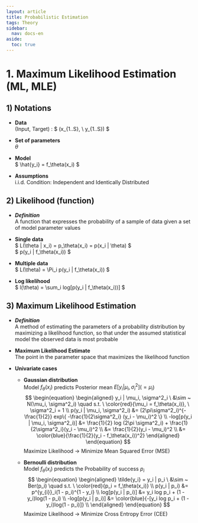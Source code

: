 ```yaml
---
layout: article
title: Probabilistic Estimation
tags: Theory
sidebar:
  nav: docs-en
aside:
  toc: true
---
```


<!--more-->

# 1. Maximum Likelihood Estimation (ML, MLE)
## 1) Notations
- **Data** <br>
(Input, Target) : $ (x_{1..S}, \ y_{1..S}) $

- **Set of parameters** <br>
$\theta$

- **Model** <br>
$ \hat{y_i} = f_\theta(x_i) $

- **Assumptions** <br>
i.i.d. Condition: Independent and Identically Distributed


## 2) Likelihood (function)
- ***Definition*** <br>
A function that expresses the probability of a sample of data given a set of model parameter values

- **Single data** <br>
$ L(\theta | x_i) = p_\theta(x_i) = p(x_i | \theta) $ <br>
$ p(y_i | f_\theta(x_i)) $

- **Multiple data** <br>
$ L(\theta) = \Pi_i p(y_i | f_\theta(x_i)) $

- **Log likelihood** <br>
$ l(\theta) = \sum_i log[p(y_i | f_\theta(x_i))] $


## 3) Maximum Likelihood Estimation
- ***Definition*** <br>
A method of estimating the parameters of a probability distribution by maximizing a likelihood function, so that under the assumed statistical model the observed data is most probable

- **Maximum Likelihood Estimate** <br>
The point in the parameter space that maximizes the likelihood function

- **Univariate cases** <br>
  - **Gaussian distribution** <br>
  Model $f_\theta(x_i)$ predicts Posterior mean $E[y_i | \mu_i, \sigma^2_i] (= \mu_i$) <br>
  $$
  \begin{equation}
  \begin{aligned}
    y_i | \mu_i, \sigma^2_i \ &\sim ~ N(\mu_i, \sigma^2_i) \quad s.t. \  \color{red}{\mu_i = f_\theta(x_i)}, \ \sigma^2_i = 1 \\
    p(y_i | \mu_i, \sigma^2_i) &= (2\pi\sigma^2_i)^{-\frac{1}{2}} exp\{ -\frac{1}{2\sigma^2_i} (y_i - \mu_i)^2 \} \\
    -log[p(y_i | \mu_i, \sigma^2_i)] &= \frac{1}{2} log (2\pi \sigma^2_i) + \frac{1}{2\sigma^2_i}(y_i - \mu_i)^2 \\
    &∝ \frac{1}{2}(y_i - \mu_i)^2 \\
    &= \color{blue}{\frac{1}{2}(y_i - f_\theta(x_i))^2}
  \end{aligned}
  \end{equation}
  $$
  Maximize Likelihood → Minimize Mean Squared Error (MSE)

  - **Bernoulli distribution** <br>
  Model $f_\theta(x_i)$ predicts the Probability of success $p_i$ <br>
  $$
  \begin{equation}
  \begin{aligned}
    \tilde{y_i} = y_i | p_i \ &\sim ~ Ber(p_i) \quad s.t. \  \color{red}{p_i = f_\theta(x_i)} \\
    p(y_i | p_i) &= p^{y_{i}}_i(1 - p_i)^{1 - y_i} \\
    log[p(y_i | p_i)] &= y_i log p_i + (1 - y_i)log(1 - p_i) \\
    -log[p(y_i | p_i)] &= \color{blue}{-[y_i log p_i + (1 - y_i)log(1 - p_i)]} \\
  \end{aligned}
  \end{equation}
  $$
  Maximize Likelihood → Minimize Cross Entropy Error (CEE)
